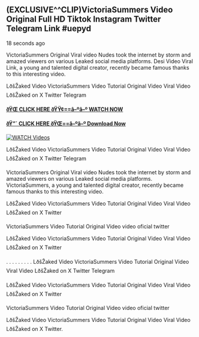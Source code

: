 ## (EXCLUSIVE^^CLIP)VictoriaSummers Video Original Full HD Tiktok Instagram Twitter Telegram Link #uepyd

18 seconds ago

VictoriaSummers Original Viral video Nudes took the internet by storm and amazed viewers on various Leaked social media platforms. Desi Video Viral Link, a young and talented digital creator, recently became famous thanks to this interesting video.

LðšŽaked Video VictoriaSummers Video Tutorial Original Video Viral Video LðšŽaked on X Twitter Telegram

**[ðŸŒ CLICK HERE ðŸŸ¢==â–ºâ–º WATCH NOW](https://clips-mediaa.blogspot.com/2025/02/video-viral-download.html)**

**[ðŸ”´ CLICK HERE ðŸŒ==â–ºâ–º Download Now](https://clips-mediaa.blogspot.com/2025/02/video-viral-download.html)**

[![WATCH Videos](https://i.imgur.com/dJHk4Zq.gif)](https://clips-mediaa.blogspot.com/2025/02/video-viral-download.html)

LðšŽaked Video VictoriaSummers Video Tutorial Original Video Viral Video LðšŽaked on X Twitter Telegram

VictoriaSummers Original Viral video Nudes took the internet by storm and amazed viewers on various Leaked social media platforms. VictoriaSummers, a young and talented digital creator, recently became famous thanks to this interesting video.

LðšŽaked Video VictoriaSummers Video Tutorial Original Video Viral Video LðšŽaked on X Twitter

VictoriaSummers Video Tutorial Original Video video oficial twitter

LðšŽaked Video VictoriaSummers Video Tutorial Original Video Viral Video LðšŽaked on X Twitter

. . . . . . . . . LðšŽaked Video VictoriaSummers Video Tutorial Original Video Viral Video LðšŽaked on X Twitter Telegram

LðšŽaked Video VictoriaSummers Video Tutorial Original Video Viral Video LðšŽaked on X Twitter

VictoriaSummers Video Tutorial Original Video video oficial twitter

LðšŽaked Video VictoriaSummers Video Tutorial Original Video Viral Video LðšŽaked on X Twitter.